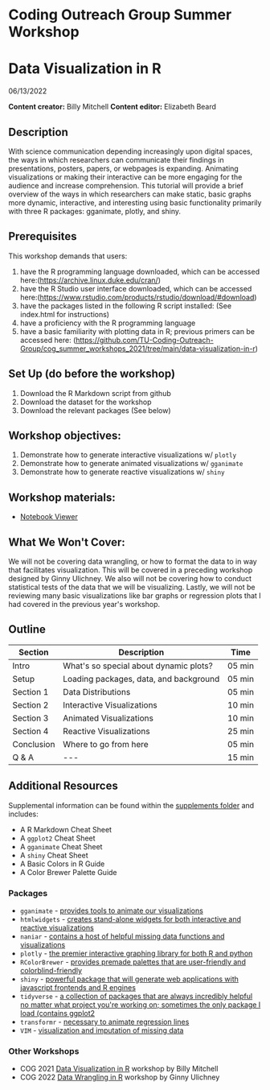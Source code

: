 # Coding Outreach Group Summer Workshop
# Data Visualization in R
06/13/2022

__**Content creator:**__ Billy Mitchell 
__**Content editor:**__ Elizabeth Beard

## Description
With science communication depending increasingly upon digital spaces, the ways in which researchers can communicate their findings in presentations, posters, papers, or webpages is expanding. Animating visualizations or making their interactive can be more engaging for the audience and increase comprehension. This tutorial will provide a brief overview of the ways in which researchers can make static, basic graphs more dynamic, interactive, and interesting using basic functionality primarily with three R packages: gganimate, plotly, and shiny.     

## Prerequisites
This workshop demands that users:
1. have the R programming language downloaded, which can be accessed here:(https://archive.linux.duke.edu/cran/)
2. have the R Studio user interface downloaded, which can be accessed here:(https://www.rstudio.com/products/rstudio/download/#download)
3. have the packages listed in the following R script installed: (See index.html for instructions)
4. have a proficiency with the R programming language
5. have a basic familiarity with plotting data in R; previous primers can be accessed here: (https://github.com/TU-Coding-Outreach-Group/cog_summer_workshops_2021/tree/main/data-visualization-in-r) 

## Set Up (do before the workshop)
1. Download the R Markdown script from github
2. Download the dataset for the workshop
3. Download the relevant packages (See below)
    
## Workshop objectives:
1. Demonstrate how to generate interactive visualizations w/ ```plotly```
2. Demonstrate how to generate animated visualizations w/ ```gganimate```
3. Demonstrate how to generate reactive visualizations w/ ```shiny```

## Workshop materials:
- [Notebook Viewer](https://tu-coding-outreach-group.github.io/cog_summer_workshops_2022/data-visualization-in-r/index.html)

## What We Won't Cover:
We will not be covering data wrangling, or how to format the data to in way that facilitates visualization. This will be covered in a preceding workshop designed by Ginny Ulichney. We also will not be covering how to conduct statistical tests of the data that we will be visualizing. Lastly, we will not be reviewing many basic visualizations like bar graphs or regression plots that I had covered in the previous year's workshop.  

## Outline
| Section | Description | Time |
| --- | --- | --- |
| Intro | What's so special about dynamic plots? | 05 min |
| Setup | Loading packages, data, and background | 05 min |
| Section 1 | Data Distributions | 05 min |
| Section 2 | Interactive Visualizations | 10 min |
| Section 3 | Animated Visualizations | 10 min |
| Section 4 | Reactive Visualizations | 25 min |
| Conclusion | Where to go from here | 05 min |
| Q & A | --- | 15 min |

## Additional Resources
Supplemental information can be found within the [supplements folder](https://github.com/TU-Coding-Outreach-Group/cog_summer_workshops_2022/blob/main/data-visualization-in-r/Supplements/) and includes:
* A R Markdown Cheat Sheet
* A  ```ggplot2``` Cheat Sheet
* A ```gganimate``` Cheat Sheet
* A ```shiny``` Cheat Sheet
* A Basic Colors in R Guide
* A Color Brewer Palette Guide

### Packages
* ```gganimate``` - [provides tools to animate our visualizations](https://gganimate.com/)
* ```htmlwidgets``` - [creates stand-alone widgets for both interactive and reactive visualizations](https://www.htmlwidgets.org/)
* ```naniar``` - [contains a host of helpful missing data functions and visualizations](https://cran.r-project.org/web/packages/naniar/vignettes/getting-started-w-naniar.html)
* ```plotly``` - [the premier interactive graphing library for both R and python](https://plotly.com/r/)
* ```RColorBrewer``` - [provides premade palettes that are user-friendly and colorblind-friendly](https://cran.r-project.org/web/packages/RColorBrewer/index.html)
* ```shiny``` - [powerful package that will generate web applications with javascript frontends and R engines](https://shiny.rstudio.com/)
* ```tidyverse``` - [a collection of packages that are always incredibly helpful no matter what project you're working on; sometimes the only package I load (contains ggplot2](https://www.tidyverse.org/packages/)
* ```transformr``` - [necessary to animate regression lines](https://cran.r-project.org/web/packages/transformr/index.html)
* ```VIM``` - [visualization and imputation of missing data](https://cran.r-project.org/web/packages/VIM/index.html)

### Other Workshops
- COG 2021 [Data Visualization in R](https://github.com/TU-Coding-Outreach-Group/cog_summer_workshops_2021/tree/main/data-visualization-in-r) workshop by Billy Mitchell
- COG 2022 [Data Wrangling in R](https://github.com/TU-Coding-Outreach-Group/cog_summer_workshops_2022/tree/main/data-wrangling-in-r) workshop by Ginny Ulichney
